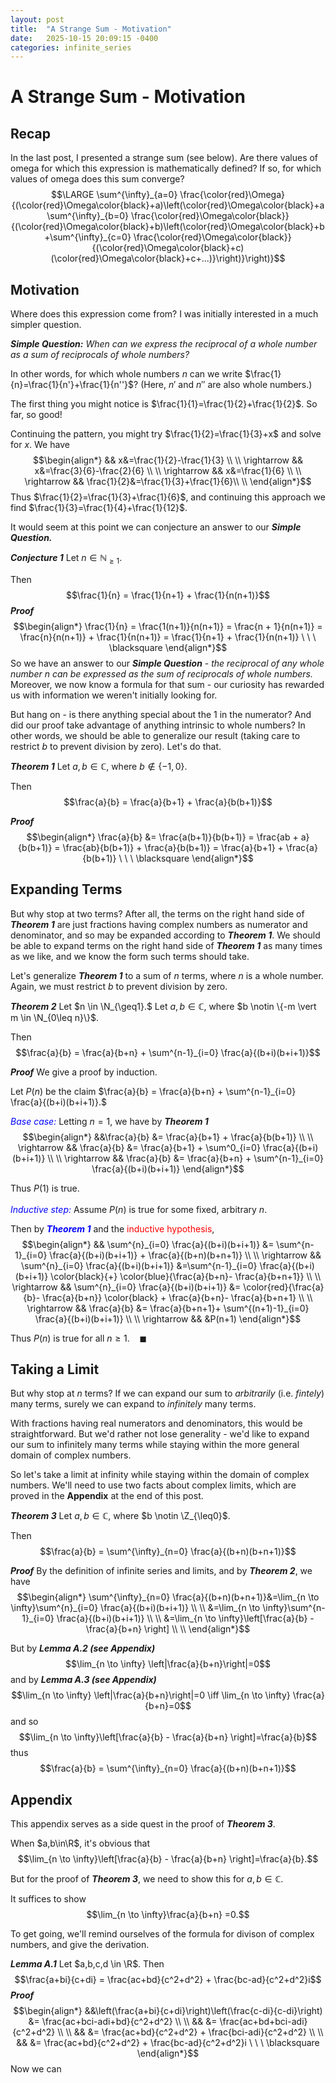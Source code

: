 ```yaml
---
layout: post
title:  "A Strange Sum - Motivation"
date:   2025-10-15 20:09:15 -0400
categories: infinite_series
---
```

# A Strange Sum - Motivation
## Recap
In the last post, I presented a strange sum (see below).
Are there values of omega for which this expression is mathematically defined?
If so, for which values of omega does this sum converge?
$$\LARGE \sum^{\infty}_{a=0} \frac{\color{red}\Omega}{(\color{red}\Omega\color{black}+a)\left(\color{red}\Omega\color{black}+a\sum^{\infty}_{b=0} \frac{\color{red}\Omega\color{black}}{(\color{red}\Omega\color{black}+b)\left(\color{red}\Omega\color{black}+b+\sum^{\infty}_{c=0} \frac{\color{red}\Omega\color{black}}{(\color{red}\Omega\color{black}+c)(\color{red}\Omega\color{black}+c+...)}\right)}\right)}$$

## Motivation
Where does this expression come from?
I was initially interested in a much simpler question.

***Simple Question:*** *When can we express the reciprocal of a whole number as a sum of reciprocals of whole numbers?*

In other words, for which whole numbers $n$ can we write $\frac{1}{n}=\frac{1}{n'}+\frac{1}{n''}$?
(Here, $n'$ and $n''$ are also whole numbers.)

The first thing you might notice is $\frac{1}{1}=\frac{1}{2}+\frac{1}{2}$.
So far, so good!

Continuing the pattern, you might try  $\frac{1}{2}=\frac{1}{3}+x$ and solve for $x.$
We have   $$\begin{align*}
&& x&=\frac{1}{2}-\frac{1}{3} \\  \\
\rightarrow && x&=\frac{3}{6}-\frac{2}{6} \\ \\
\rightarrow && x&=\frac{1}{6} \\ \\
\rightarrow && \frac{1}{2}&=\frac{1}{3}+\frac{1}{6}\\ \\
\end{align*}$$ Thus $\frac{1}{2}=\frac{1}{3}+\frac{1}{6}$, and continuing this approach we find $\frac{1}{3}=\frac{1}{4}+\frac{1}{12}$.


It would seem at this point we can conjecture an answer to our ***Simple Question.***

***Conjecture 1***
Let $n \in \mathbb{N}_{\geq 1}$. 

Then $$\frac{1}{n} = \frac{1}{n+1} + \frac{1}{n(n+1)}$$
***Proof***
  $$\begin{align*}
 \frac{1}{n} = \frac{1(n+1)}{n(n+1)} = \frac{n + 1}{n(n+1)}  = \frac{n}{n(n+1)} + \frac{1}{n(n+1)} =  \frac{1}{n+1} + \frac{1}{n(n+1)} \ \ \ \blacksquare
\end{align*}$$
So we have an answer to our ***Simple Question*** - *the reciprocal of any whole number $n$ can be expressed as the sum of reciprocals of whole numbers.*
Moreover, we now know a formula for that sum - our curiosity has rewarded us with information we weren't initially looking for.

But hang on - is there anything special about the 1 in the numerator?
And did our proof take advantage of anything intrinsic to whole numbers?
In other words, we should be able to generalize our result (taking care to restrict $b$ to prevent division by zero).
Let's do that.

***Theorem 1***
Let $a, b \in \mathbb{C}$, where $b \notin \{-1, 0\}$. 

Then $$\frac{a}{b} = \frac{a}{b+1} + \frac{a}{b(b+1)}$$

***Proof***
  $$\begin{align*}
 \frac{a}{b} &= \frac{a(b+1)}{b(b+1)} = \frac{ab + a}{b(b+1)}  = \frac{ab}{b(b+1)} + \frac{a}{b(b+1)} =  \frac{a}{b+1} + \frac{a}{b(b+1)} \ \ \ \blacksquare
\end{align*}$$

## Expanding Terms
But why stop at two terms?
After all, the terms on the right hand side of ***Theorem 1*** are just fractions having complex numbers as numerator and denominator, and so may be expanded according to ***Theorem 1***.
We should be able to expand terms on the right hand side of ***Theorem 1*** as many times as we like, and we know the form such terms should take.

Let's generalize ***Theorem 1*** to a sum of $n$ terms, where $n$ is a whole number.
Again, we must restrict $b$ to prevent division by zero.

 ***Theorem 2***
Let $n \in \N_{\geq1}.$
Let $a, b \in \mathbb{C}$, where $b \notin \{-m \vert m \in \N_{0\leq n}\}$. 

Then $$\frac{a}{b} = \frac{a}{b+n} + \sum^{n-1}_{i=0} \frac{a}{(b+i)(b+i+1)}$$

***Proof***
We give a proof by induction.

Let $P(n)$ be the claim $\frac{a}{b} = \frac{a}{b+n} + \sum^{n-1}_{i=0} \frac{a}{(b+i)(b+i+1)}.$

<font color="blue">*Base case:*</font>
Letting $n=1,$ we have by ***Theorem 1*** 
 $$\begin{align*}
 &&\frac{a}{b} &= \frac{a}{b+1} + \frac{a}{b(b+1)} \\ \\
 \rightarrow && \frac{a}{b} &= \frac{a}{b+1} + \sum^0_{i=0} \frac{a}{(b+i)(b+i+1)} \\ \\
  \rightarrow && \frac{a}{b} &= \frac{a}{b+n} + \sum^{n-1}_{i=0} \frac{a}{(b+i)(b+i+1)} 
 \end{align*}$$ 

 Thus $P(1)$ is true. 
 \
\
<font color="blue">*Inductive step:*</font>
 Assume $P(n)$ is true for some fixed, arbitrary $n.$

Then by <font color="blue">***Theorem 1***</font> and the <font color="red">inductive hypothesis</font>, 
 $$\begin{align*}
 && \sum^{n}_{i=0} \frac{a}{(b+i)(b+i+1)} &= \sum^{n-1}_{i=0} \frac{a}{(b+i)(b+i+1)} + \frac{a}{(b+n)(b+n+1)} \\ \\
 \rightarrow && \sum^{n}_{i=0} \frac{a}{(b+i)(b+i+1)} &=\sum^{n-1}_{i=0} \frac{a}{(b+i)(b+i+1)} \color{black}{+} \color{blue}{\frac{a}{b+n}- \frac{a}{b+n+1}} \\ \\
 \rightarrow && \sum^{n}_{i=0} \frac{a}{(b+i)(b+i+1)} &= \color{red}{\frac{a}{b}- \frac{a}{b+n}} \color{black} + \frac{a}{b+n}- \frac{a}{b+n+1} \\ \\ 
  \rightarrow && \frac{a}{b}  &=  \frac{a}{b+n+1}+  \sum^{(n+1)-1}_{i=0} \frac{a}{(b+i)(b+i+1)} \\ \\
  \rightarrow && &P(n+1)
 \end{align*}$$

 Thus $P(n)$ is true for all $n \geq 1$. $\ \ \ \blacksquare$

## Taking a Limit

But why stop at $n$ terms?
If we can expand our sum to *arbitrarily* (i.e. *fintely*) many terms, surely we can expand to *infinitely* many terms.

With fractions having real numerators and denominators, this would be straightforward.
But we'd rather not lose generality - we'd like to expand our sum to infinitely many terms while staying within the more general domain of complex numbers.

So let's take a limit at infinity while staying within the domain of complex numbers.
We'll need to use two facts about complex limits, which are proved in the **Appendix** at the end of this post.

 ***Theorem 3***
Let $a, b \in \mathbb{C}$, where $b \notin \Z_{\leq0}$. 

Then $$\frac{a}{b} = \sum^{\infty}_{n=0} \frac{a}{(b+n)(b+n+1)}$$

***Proof***
By the definition of infinite series and limits, and by ***Theorem 2***, we have
 $$\begin{align*}
  \sum^{\infty}_{n=0} \frac{a}{(b+n)(b+n+1)}&=\lim_{n \to \infty}\sum^{n}_{i=0} \frac{a}{(b+i)(b+i+1)} \\ \\
  &=\lim_{n \to \infty}\sum^{n-1}_{i=0} \frac{a}{(b+i)(b+i+1)} \\ \\
 &=\lim_{n \to \infty}\left[\frac{a}{b} - \frac{a}{b+n} \right] \\ \\
  \end{align*}$$

But by ***Lemma A.2 (see Appendix)*** $$\lim_{n \to \infty} \left|\frac{a}{b+n}\right|=0$$
and by ***Lemma A.3 (see Appendix)*** $$\lim_{n \to \infty} \left|\frac{a}{b+n}\right|=0 \iff \lim_{n \to \infty} \frac{a}{b+n}=0$$ and so $$\lim_{n \to \infty}\left[\frac{a}{b} - \frac{a}{b+n} \right]=\frac{a}{b}$$ thus $$\frac{a}{b} = \sum^{\infty}_{n=0} \frac{a}{(b+n)(b+n+1)}$$

## Appendix
This appendix serves as a side quest in the proof of ***Theorem 3***.

When $a,b\in\R$, it's obvious that $$\lim_{n \to \infty}\left[\frac{a}{b} - \frac{a}{b+n} \right]=\frac{a}{b}.$$

But for the proof of ***Theorem 3***, we need to show this for $a,b\in\mathbb{C}$.

It suffices to show $$\lim_{n \to \infty}\frac{a}{b+n} =0.$$

To get going, we'll remind ourselves of the formula for divison of complex numbers, and give the derivation.

***Lemma A.1***
Let $a,b,c,d \in \R$.
Then
$$\frac{a+bi}{c+di} = \frac{ac+bd}{c^2+d^2} + \frac{bc-ad}{c^2+d^2}i$$
***Proof***
$$\begin{align*} 
&&\left(\frac{a+bi}{c+di}\right)\left(\frac{c-di}{c-di}\right) &= \frac{ac+bci-adi+bd}{c^2+d^2}  \\ \\
&&  &= \frac{ac+bd+bci-adi}{c^2+d^2}  \\ \\
&&  &= \frac{ac+bd}{c^2+d^2} + \frac{bci-adi}{c^2+d^2} \\ \\
&& &= \frac{ac+bd}{c^2+d^2} + \frac{bc-ad}{c^2+d^2}i \ \ \ \blacksquare
\end{align*}$$ Now we can 
<!--stackedit_data:
eyJoaXN0b3J5IjpbMTcxMTc2MzE3OCwtNzg3Mzg5MDgwLC0xND
gyMTk4NjgsNzYyNjA1NDAwLC0yMTMxODYxNzkwLC02NjM4NTg1
NzMsLTEzNjE4MjcwMDEsLTM3MjQ5NjEwMywtNTA5ODAxNjUxLD
Q0ODQyMTkxNiwyMDczMTI1Nzg2LC0xMzI2NDU3ODUyLDc2Mzky
MjUzNCwxNzY1MDc4NjYxLDQ5OTQ5ODU0NiwtMjA3MDEwNSw5Nj
M5NzA2ODEsMTQyMjgzMDIxMV19
-->